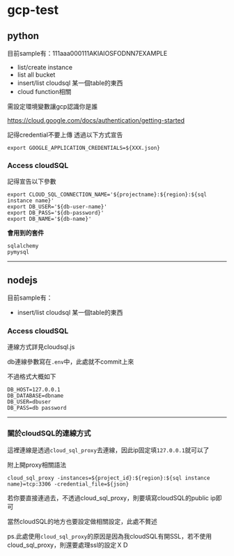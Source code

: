 # gcp-test

## python
目前sample有：111aaa000111AKIAIOSFODNN7EXAMPLE
- list/create instance
- list all bucket
- insert/list cloudsql 某一個table的東西
- cloud function相關

需設定環境變數讓gcp認識你是誰

https://cloud.google.com/docs/authentication/getting-started

記得credential不要上傳
透過以下方式宣告

```
export GOOGLE_APPLICATION_CREDENTIALS=${XXX.json}
```

### Access cloudSQL
記得宣告以下參數
```
export CLOUD_SQL_CONNECTION_NAME='${projectname}:${region}:${sql instance name}'
export DB_USER='${db-user-name}'
export DB_PASS='${db-password}'
export DB_NAME='${db-name}'
```

**會用到的套件**
```
sqlalchemy
pymysql
```
-------
## nodejs
目前sample有：
- insert/list cloudsql 某一個table的東西

### Access cloudSQL
連線方式詳見cloudsql.js

db連線參數寫在`.env`中，此處就不commit上來

不過格式大概如下

```
DB_HOST=127.0.0.1
DB_DATABASE=dbname
DB_USER=dbuser
DB_PASS=db password
```
-------
### 關於cloudSQL的連線方式
這裡連線是透過`cloud_sql_proxy`去連線，因此ip固定填`127.0.0.1`就可以了

附上開proxy相關語法

```
cloud_sql_proxy -instances=${project_id}:${region}:${sql instance name}=tcp:3306 -credential_file=${json}
```

若你要直接連過去，不透過cloud_sql_proxy，則要填寫cloudSQL的public ip即可

當然cloudSQL的地方也要設定做相關設定，此處不贅述

ps.此處使用`cloud_sql_proxy`的原因是因為我cloudSQL有開SSL，若不使用cloud_sql_proxy，則還要處理ssl的設定ＸＤ
